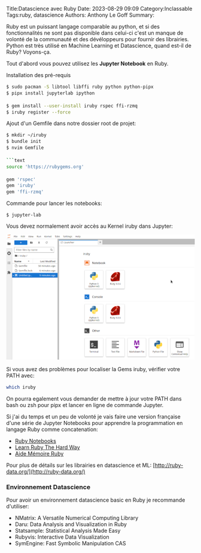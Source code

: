 Title:Datascience avec Ruby
Date: 2023-08-29 09:09
Category:Inclassable
Tags:ruby, datascience
Authors: Anthony Le Goff
Summary:

Ruby est un puissant langage comparable au python, et si des fonctionnalités ne sont pas disponible dans celui-ci c'est un manque de volonté de la communauté et des dévéloppeurs pour fournir des librairies. Python est très utilisé en Machine Learning et Datascience, quand est-il de Ruby? Voyons-ça.

Tout d'abord vous pouvez utilisez les **Jupyter Notebook** en Ruby.

Installation des pré-requis
```bash
$ sudo pacman -S libtool libffi ruby python python-pipx
$ pipx install jupyterlab ipython

$ gem install --user-install iruby rspec ffi-rzmq
$ iruby register --force
```

Ajout d'un Gemfile dans notre dossier root de projet:
```bash
$ mkdir ~/iruby
$ bundle init
$ nvim Gemfile

```text
source 'https://rubygems.org'

gem 'rspec'
gem 'iruby'
gem 'ffi-rzmq'
```

Commande pour lancer les notebooks:
```
$ jupyter-lab
```

Vous devez normalement avoir accès au Kernel iruby dans Jupyter:

![jupyter ruby](images/jupyter-ruby.png)

Si vous avez des problèmes pour localiser la Gems iruby, vérifier votre PATH avec:
```bash
which iruby
```
On pourra egalement vous demander de mettre à jour votre PATH dans bash ou zsh pour pipx et lancer en ligne de commande Jupyter.


Si j'ai du temps et un peu de volonté je vais faire une version française d'une série de Jupyter Notebooks pour apprendre la programmation en langage Ruby comme concatenation:

* [Ruby Notebooks](https://github.com/cdalvaro/ruby-notebooks)
* [Learn Ruby The Hard Way](https://learnrubythehardway.org/book/)
* [Aide Mémoire Ruby](https://xitog.github.io/dgx/informatique/ruby.html)

Pour plus de détails sur les librairies en datascience et ML: [http://ruby-data.org/](http://ruby-data.org/)

### Environnement Datascience

Pour avoir un environnement datascience basic en Ruby je recommande d'utiliser:

* NMatrix: A Versatile Numerical Computing Library
* Daru: Data Analysis and Visualization in Ruby
* Statsample: Statistical Analysis Made Easy
* Rubyvis: Interactive Data Visualization
* SymEngine: Fast Symbolic Manipulation CAS



